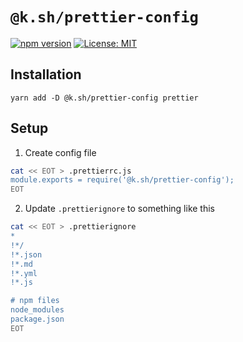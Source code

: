 # `@k.sh/prettier-config`

[![npm version][package-version-badge]][package-version]
[![License: MIT](https://img.shields.io/badge/license-mit-yellow.svg)](https://opensource.org/licenses/MIT)

## Installation

`yarn add -D @k.sh/prettier-config prettier`

## Setup

1. Create config file

```sh
cat << EOT > .prettierrc.js
module.exports = require('@k.sh/prettier-config');
EOT
```

2. Update `.prettierignore` to something like this

```sh
cat << EOT > .prettierignore
*
!*/
!*.json
!*.md
!*.yml
!*.js

# npm files
node_modules
package.json
EOT
```

[package-version-badge]: https://badge.fury.io/js/@k.sh%2Fprettier-config.svg
[package-version]: https://www.npmjs.com/package/@k.sh/prettier-config
